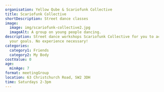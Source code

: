 ```yaml
---
organisation: Yellow Qube & Scariofunk Collective
title: Scariofunk Collective
shortDescription: Street dance classes
image:
  image: img/scariofunk-collective2.jpg
  imageAlt: A group on young people dancing.
description: Street dance workshops Scariofunk Collective for you to achieve
  your goals. No experience necessary!
categories:
  category1: Friends
  category2: My Body
costValue: 0
age:
  minAge: 7
format: meetingGroup
location: 63 Christchurch Road, SW2 3DH
time: Saturdays 2-3pm
---
```

